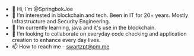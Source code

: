 - 👋 Hi, I’m @SpringbokJoe
- 👀 I’m interested in blockchain and tech.  Been in IT for 20+ years.  Mostly Infrastructure and Security Engineering.
- 🌱 I’m currently learning, java and it's use in the blockchain.
- 💞️ I’m looking to collaborate on everyday code checking and application creation to enhance every day lives.
- 📫 How to reach me - swartzpt@pm.me

<!---
SpringbokJoe/SpringbokJoe is a ✨ special ✨ repository because its `README.md` (this file) appears on your GitHub profile.
You can click the Preview link to take a look at your changes.
--->
